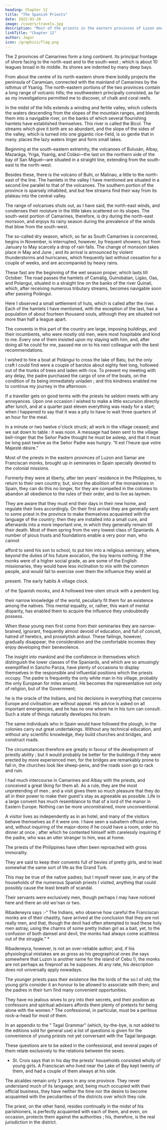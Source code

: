 ```yaml
---
heading: Chapter 12
title: "The Spanish Priests"
date: 2022-03-20
image: /covers/travels.jpg
description: "Most of the priests in the eastern provinces of Luzon and Samar are Franciscan monks, brought up in seminaries in Spain specially devoted to the colonial missions"
linkTitle: "Chapter 12"
author: Jagor
icon: /graphics/flag.png
---
```



<!-- EXCURSIONS IN SOUTH CAMARINES.--SPANISH PRIESTS.-ALCALDES AND MANDARINS. -->

<!-- No favourable change in the weather was expected in Albáy before the month of January. It stormed and rained all day. I therefore determined to change my quarters to South Camarines, which, protected from the monsoon by the high range of bills running along its north-eastern boundary, enjoyed more decent weather.  -->

The 2 provinces of Camarines form a long continent. Its principal frontage of shore facing to the north-east and to the south-west ; which is about 10 leagues broad in its middle. Its shores are indented by many deep bays. 

From about the centre of its north-eastern shore there boldly projects the peninsula of Caramúan, connected with the mainland of Camarines by the isthmus of Ysaróg. The north-eastern portions of the two provinces contain a long range of volcanic hills; the southwestern principally consisted, as far as my investigations permitted me to discover, of chalk and coral reefs. 

In the midst of the hills extends a winding and fertile valley, which collects the waters descending from the slopes of the mountain ranges, and blends them into a navigable river, on the banks of which several flourishing hamlets have established themselves. This river is called the Bicol. The streams which give it birth are so abundant, and the slope of the sides of the valley, which is turned into one gigantic rice-field, is so gentle that in many. places the lazy waters linger and form small lakes. 

Beginning at the south-eastern extremity, the volcanoes of Bulusán, Albay, Mazarága, Yriga, Ysaróg, and Colási—the last on the northern side of the bay of San Miguel—are situated in a straight line, extending from the south-east to the north-west. 

Besides these, there is the volcano of Buhi, or Malinao, a little to the north-east of the line. The hamlets in the valley I have mentioned are situated in a second line parallel to that of the volcanoes. The southern portion of the province is sparsely inhabited, and but few streams find their way from its plateau into the central valley. 

The range of volcanoes shuts out, as I have said, the north-east winds, and condenses their moisture in the little lakes scattered on its slopes. The south-west portion of Camarines, therefore, is dry during the north-east monsoon, and enjoys its rainy season during the prevalence of the winds that blow from the south-west. 

The so-called dry season, which, so far as South Camarínes is concerned, begins in November, is interrupted, however, by frequent showers; but from January to May scarcely a drop of rain falls. The change of monsoon takes place in May and June ; and its arrival is announced by violent thunderstorms and hurricanes, which frequently last without cessation for a couple of weeks, and are accompanied by heavy rains. 

These fast are the beginning of the wet season proper, which lasts till October. The road passes the hamlets of Camálig, Guinobátan, Ligáo, Oas, and Polangui, situated in a straight line on the banks of the river Quínali, which, after receiving numerous tributary streams, becomes navigable soon after passing Polángui. 

Here I observed a small settlement of huts, which is called after the river. Each of the hamlets I have mentioned, with the exception of the last, has a population of about fourteen thousand souls, although they are situated not more than half a league apart. 

The convents in this part of the country are large, imposing buildings, and their incumbents, who were mostly old men, were most hospitable and kind to me. Every one of them insisted upon my staying with him, and, after doing all he could for me, passed me on to his next colleague with the best recommendations. 

I wished to hire a boat at Polángui to cross the lake of Batu, but the only craft I could find were a couple of barotos about eighty feet long, hollowed out of the trunks of trees and laden with rice. To prevent my meeting with any delay, the padre purchased the cargo of one of the boats, on the condition of its being immediately unladen ; and this kindness enabled me to continue my journey in the afternoon. · 

If a traveller gets on good terms with the priests he seldom meets with any annoyances. Upon one occasion I wished to make a little excursion directly after lunch, and at a quarter past eleven everything was ready for a start; when I happened to say that it was a pity to have to wait three quarters of an hour for the meal. 

In a minute or two twelve o'clock struck; all work in the village ceased; and we sat down to table : it was noon. A message had been sent to the village bell-ringer that the Señor Padre thought he must be asleep, and that it must be long past twelve as the Señor Padre was hungry. “Il est l'heure que votre Majesté désire.”

Most of the priests in the eastern provinces of Luzon and Samar are Franciscan monks, brought up in seminaries in Spain specially devoted to the colonial missions. 

Formerly they were at liberty, after ten years' residence in the Philippines, to return to their own country; but, since the abolition of the monasteries in Spain, they can do this no longer, for they are compelled in the colonies to abandon all obedience to the rules of their order, and to live as laymen. 

They are aware that they must end their days in their new home, and regulate their lives accordingly. On their first arrival they are generally sent to some priest in the province to make themselves acquainted with the language of the country; then they are installed into a small cure, and afterwards into a more important one, in which they generally remain till their death. Most of them spring from the very lowest class of Spaniards. A number of pious trusts and foundations enable a very poor man, who cannot

afford to send his son to school, to put him into a religious seminary, where, beyond the duties of his future avocation, the boy learns nothing. If the monks were of a higher social grade, as are some of the English missionaries, they would have less inclination to mix with the common people, and would fail to exercise over them the influence they wield at

present. The early habits A village clock.

of the Spanish monks, and A hollowed tree-stem struck with a pendent log.

their narrow knowledge of the world, peculiarly fit them for an existence among the natives. This mental equality, or, rather, this want of mental disparity, has enabled them to acquire the influence they undoubtedly possess.

When these young men first come from their seminaries they are narrow-brained, ignorant, frequently almost devoid of education, and full of conceit, hatred of heretics, and proselytish ardour. These failings, however, gradually disappear; the consideration and the comfortable incomes they enjoy developing their benevolence. 

The insight into mankind and the confidence in themselves which distinguish the lower classes of the Spaniards, and which are so amusingly exemplified in Sancho Panza, have plenty of occasions to display themselves in the responsible and influential positions which the priests occupy. The padre is frequently the only white man in his village, probably the only European for miles around. He becomes the representative not only of religion, but of the Government; 

he is the oracle of the Indians, and his decisions in everything that concerns Europe and civilisation are without appeal. His advice is asked on all important emergencies, and he has no one whom he in his turn can consult. Such a state of things naturally developes his brain. 

The same individuals who in Spain would have followed the plough, in the colonies carry out great undertakings. Without any technical education, and without any scientific knowledge, they build churches and bridges, and construct roads. 

The circumstances therefore are greatly in favour of the development of priestly ability ; but it would probably be better for the buildings if they were erected by more experienced men, for the bridges are remarkably prone to fall in, the churches look like sheep-pens, and the roads soon go to rack and ruin. 

I had much intercourse in Camarines and Albay with the priests, and conceived a great liking for them all. As a rule, they are the most unpretending of men ; and a visit gives them so much pleasure that they do all in their power to make their guest's stay as agreeable as possible. Life in a large convent has much resemblance to that of a lord of the manor in Eastern Europe. Nothing can be more unconstrained, more unconventional. 

A visitor lives as independently as in an hotel, and many of the visitors behave themselves as if it were one. I have seen a subaltern official arrive, and, without inquiring of the major-domo if he could have a room, order his dinner at once ; after which he contented himself with carelessly inquiring if the padre, who was an utter stranger to him, was at home.

The priests of the Philippines have often been reproached with gross immorality. 

They are said to keep their convents full of bevies of pretty girls, and to lead somewhat the same sort of life as the Grand Turk. 

This may be true of the native padres; but I myself never saw, in any of the households of the numerous Spanish priests I visited, anything that could possibly cause the least breath of scandal. 

Their servants were exclusively men, though perhaps I may have noticed here and there an old wo'nan or two. 

Ribadeneyra says :-“ The Indians, who observe how careful the Franciscan monks are of their chastity, have arrived at the conclusion that they are not really men, and that, though the devil had often attempted to lead these holy men astray, using the charms of some pretty Indian girl as a bait, yet, to the confusion of both damsel and devil, the monks had always come scathless out of the struggle.” * 

Ribadeneyra, however, is not an over-reliable author; and, if his physiological mistakes are as gross as his geographical ones (he says somewhere that Luzon is another name for the island of Cebu !), the monks are not perhaps as fireproof as he supposes. At any rate, his description does not universally apply nowadays. 

The younger priests pass their existence like the lords of the so:l of old; the young girls consider it an honour to be allowed to associate with them; and the padres in their turn find many convenient opportunities. 

They have no jealous wives to pry into their secrets, and their position as confessors and spiritual advisers affords them plenty of pretexts for being alone with the women.† The confessional, in particular, must be a perilous rock-a-head for most of them. 

In an appendix to the “ Tagal Grammar" (which, by-the-bye, is not added to the editions sold for general use) a list of questions is given for the convenience of young priests not yet conversant with the Tagal language. 

These questions are to be asked in the confessional, and several pages of them relate exclusively to the relations between the sexes.

+ St. Croix says that in his day the priests' households consisted wholly of young girls. A Franciscan who lived near the Lake of Bay kept twenty of them, and had a couple of them always at his side.

The alcaldes remain only 3 years in any one province. They never understand much of its language; and, being much occupied with their official business, they have neither the time nor the desire to become acquainted with the peculiarities of the districts over which they rule. 

The priest, on the other hand, resides continually in the midst of his parishioners, is perfectly acquainted with each of them, and even, on occasion, protects them against the authorities ; his, therefore, is the real jurisdiction in the district. 
